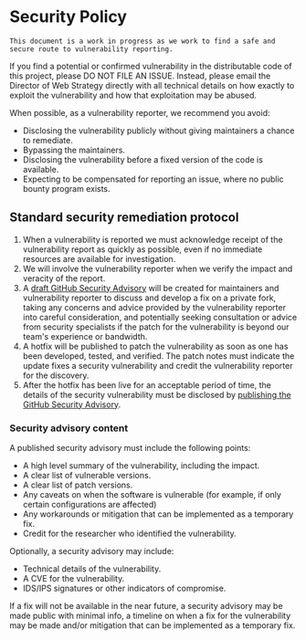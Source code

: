 # Security Policy

```[!NOTE]
This document is a work in progress as we work to find a safe and secure route to vulnerability reporting.
```

If you find a potential or confirmed vulnerability in the distributable code of this project, please DO NOT FILE AN ISSUE. Instead, please email the Director of Web Strategy directly with all technical details on how exactly to exploit the vulnerability and how that exploitation may be abused.

When possible, as a vulnerability reporter, we recommend you avoid:

- Disclosing the vulnerability publicly without giving maintainers a chance to remediate.
- Bypassing the maintainers.
- Disclosing the vulnerability before a fixed version of the code is available.
- Expecting to be compensated for reporting an issue, where no public bounty program exists.

## Standard security remediation protocol

1. When a vulnerability is reported we must acknowledge receipt of the vulnerability report as quickly as possible, even if no immediate resources are available for investigation.
2. We will involve the vulnerability reporter when we verify the impact and veracity of the report.
3. A [draft GitHub Security Advisory](https://docs.github.com/en/code-security/repository-security-advisories/creating-a-repository-security-advisory) will be created for maintainers and vulnerability reporter to discuss and develop a fix on a private fork, taking any concerns and advice provided by the vulnerability reporter into careful consideration, and potentially seeking consultation or advice from security specialists if the patch for the vulnerability is beyond our team's experience or bandwidth.
4. A hotfix will be published to patch the vulnerability as soon as one has been developed, tested, and verified. The patch notes must indicate the update fixes a security vulnerability and credit the vulnerability reporter for the discovery.
5. After the hotfix has been live for an acceptable period of time, the details of the security vulnerability must be disclosed by [publishing the GitHub Security Advisory](https://docs.github.com/en/code-security/repository-security-advisories/publishing-a-repository-security-advisory).

### Security advisory content

A published security advisory must include the following points:

- A high level summary of the vulnerability, including the impact.
- A clear list of vulnerable versions.
- A clear list of patch versions.
- Any caveats on when the software is vulnerable (for example, if only certain configurations are affected)
- Any workarounds or mitigation that can be implemented as a temporary fix.
- Credit for the researcher who identified the vulnerability.

Optionally, a security advisory may include:

- Technical details of the vulnerability.
- A CVE for the vulnerability.
- IDS/IPS signatures or other indicators of compromise.

If a fix will not be available in the near future, a security advisory may be made public with minimal info, a timeline on when a fix for the vulnerability may be made and/or mitigation that can be implemented as a temporary fix.
